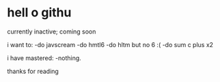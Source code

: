 <h1>hell o githu</h1>

currently inactive; coming soon

i want to:
-do javscream
-do hmtl6
-do hltm but no 6 :(
-do sum c plus x2

i have mastered:
-nothing.

thanks for reading

<!---
byl-github/byl-github is a ✨ special ✨ repository because its `README.md` (this file) appears on your GitHub profile.
You can click the Preview link to take a look at your changes.
--->
